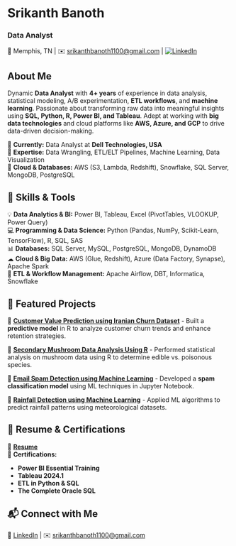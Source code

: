 # **Srikanth Banoth**  
### **Data Analyst**  
📍 Memphis, TN | ✉️ srikanthbanoth1100@gmail.com | [![LinkedIn](https://img.shields.io/badge/LinkedIn-0077B5?style=flat&logo=linkedin&logoColor=white)](https://www.linkedin.com/in/srikanth-banoth-736987210/)  

## **About Me**  
Dynamic **Data Analyst** with **4+ years** of experience in data analysis, statistical modeling, A/B experimentation, **ETL workflows**, and **machine learning**. Passionate about transforming raw data into meaningful insights using **SQL, Python, R, Power BI, and Tableau**. Adept at working with **big data technologies** and cloud platforms like **AWS, Azure, and GCP** to drive data-driven decision-making.  

🔹 **Currently:** Data Analyst at **Dell Technologies, USA**  
🔹 **Expertise:** Data Wrangling, ETL/ELT Pipelines, Machine Learning, Data Visualization  
🔹 **Cloud & Databases:** AWS (S3, Lambda, Redshift), Snowflake, SQL Server, MongoDB, PostgreSQL  

## **🔧 Skills & Tools**  
💡 **Data Analytics & BI:** Power BI, Tableau, Excel (PivotTables, VLOOKUP, Power Query)  
💻 **Programming & Data Science:** Python (Pandas, NumPy, Scikit-Learn, TensorFlow), R, SQL, SAS  
📊 **Databases:** SQL Server, MySQL, PostgreSQL, MongoDB, DynamoDB  
☁ **Cloud & Big Data:** AWS (Glue, Redshift), Azure (Data Factory, Synapse), Apache Spark  
🚀 **ETL & Workflow Management:** Apache Airflow, DBT, Informatica, Snowflake  

## **🚀 Featured Projects**  
🔹 [**Customer Value Prediction using Iranian Churn Dataset**](https://github.com/srikanthbanoth6160/Customer-value-Prediction-using-iranian-churn-dataset) - Built a **predictive model** in R to analyze customer churn trends and enhance retention strategies.  

🔹 [**Secondary Mushroom Data Analysis Using R**](https://github.com/srikanthbanoth6160/Secondary-Mushroom-Data-Using-R-programming) - Performed statistical analysis on mushroom data using R to determine edible vs. poisonous species.  

🔹 [**Email Spam Detection using Machine Learning**](https://github.com/srikanthbanoth6160/Email-Spam-Detection-using-machine-learning) - Developed a **spam classification model** using ML techniques in Jupyter Notebook.  

🔹 [**Rainfall Detection using Machine Learning**](https://github.com/srikanthbanoth6160/Rain-Fall-Detection-using-Machine-Learning) - Applied ML algorithms to predict rainfall patterns using meteorological datasets.  
 

## **📄 Resume & Certifications**  
📌 [**Resume**](https://drive.google.com/file/d/1afpP7Umu9EvZC_UkuiGg4NlzCQtkQuUn/view?usp=sharing)  
📜 **Certifications:**  
- **Power BI Essential Training**  
- **Tableau 2024.1**  
- **ETL in Python & SQL**  
- **The Complete Oracle SQL**  

## **📬 Connect with Me**  
💼 [LinkedIn](https://www.linkedin.com/in/srikanth-banoth-736987210/) | ✉️ srikanthbanoth1100@gmail.com  
